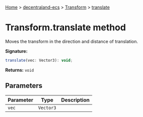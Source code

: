 [Home](./index) &gt; [decentraland-ecs](./decentraland-ecs.md) &gt; [Transform](./decentraland-ecs.transform.md) &gt; [translate](./decentraland-ecs.transform.translate.md)

# Transform.translate method

Moves the transform in the direction and distance of translation.

**Signature:**
```javascript
translate(vec: Vector3): void;
```
**Returns:** `void`

## Parameters

|  Parameter | Type | Description |
|  --- | --- | --- |
|  `vec` | `Vector3` |  |

